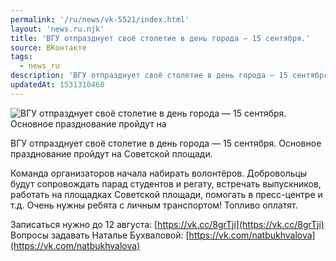 ```yaml
---
permalink: '/ru/news/vk-5521/index.html'
layout: 'news.ru.njk'
title: 'ВГУ отпразднует своё столетие в день города — 15 сентября.'
source: ВКонтакте
tags:
  - news_ru
description: 'ВГУ отпразднует своё столетие в день города — 15 сентября.'
updatedAt: 1531310460
---
```

![ВГУ отпразднует своё столетие в день города — 15 сентября. Основное празднование пройдут на](https://sun9-42.userapi.com/impf/c834200/v834200805/18471a/a0z5X1xJK7s.jpg?size=1275x850&quality=96&proxy=1&sign=db3c79a830091d8675c1b882f9cfcad2&c_uniq_tag=0vmsA9iOV93LqjEt6vXrR0HU09EpkklLeJH4CoiKN_Y&type=album)

ВГУ отпразднует своё столетие в день города — 15 сентября. Основное празднование пройдут на Советской площади.

Команда организаторов начала набирать волонтёров. Добровольцы будут сопровождать парад студентов и регату, встречать выпускников, работать на площадках Советской площади, помогать в пресс-центре и т.д. Очень нужны ребята с личным транспортом! Топливо оплатят.

Записаться нужно до 12 августа: [https://vk.cc/8grTji](https://vk.cc/8grTji)
Вопросы задавать Наталье Бухваловой: [https://vk.com/natbukhvalova](https://vk.com/natbukhvalova)
